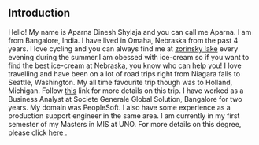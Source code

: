 ## Introduction

Hello! My name is Aparna Dinesh Shylaja and you can call me Aparna. I am from Bangalore, India. I have lived in Omaha, Nebraska from the past 4 years. I love cycling and you can always find me at <a target="_blank" href="https://www.visitomaha.com/listings/zorinsky-lake-park/63952/">zorinsky lake</a> every evening during the summer.I am obessed with ice-cream so if you want to find the best ice-cream at Nebraska, you know who can help you! I love travelling and have been on a lot of road trips right from Niagara falls to Seattle, Washington. My all time favourite trip though was to Holland, Michigan. Follow <a target="_blank" href="trip.html">this</a> link for more details on this trip. I have worked as a Business Analyst at Societe Generale Global Solution, Bangalore for two years. My domain was PeopleSoft. I also have some experience as a production support engineer in the same area. I am currently in my first semester of my Masters in MIS at UNO. For more details on this degree, please click <a target="_blank" href="https://www.unomaha.edu/college-of-information-science-and-technology/information-systems-and-quantitative-analysis/graduate/MS-management-information-systems.php"> 
here </a>.



